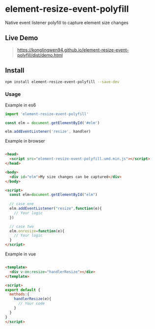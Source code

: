 # element-resize-event-polyfill

Native event listener polyfill to capture element size changes

## Live Demo 
>https://konglingwen94.github.io/element-resize-event-polyfill/dist/demo.html

## Install

```bash
npm install element-resize-event-polyfill --save-dev
```

### Usage

Example in es6

```javascript
import 'element-resize-event-polyfill'

const elm = document.getElementById('#elm')

elm.addEventListener('resize', handler)
```

Example in browser

```HTML

<head>
  <script src="element-resize-event-polyfill.umd.min.js"></script>
</head>

<body>
  <div id="elm">My size changes can be captured</div>
</body>

<script>
  const elm=document.getElementById("elm")
  
  // case one
  elm.addEventListener("resize",function(e){
    // Your logic
  })

  // case two
  elm.onresize=function(e){
    // Your logic
  }
</script>


```

Example in vue

```HTML

<template>
  <div v-on:resize="handlerResize"></div>
</template>

<script>
export default {
  methods:{
    handlerResize(e){
      // Your code
    }
  }
}
</script>
```

 
